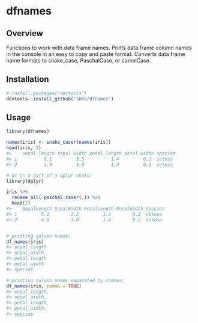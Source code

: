 # dfnames
## Overview
Functions to work with data frame names. Prints data frame column names in the console in an easy to copy and paste format. Converts data frame name formats to snake_case, PaschalCase, or camelCase.

## Installation
``` r
# install.packages("devtools")
devtools::install_github("sbha/dfnames")
```

## Usage
```r
library(dfnames)

names(iris) <- snake_caser(names(iris))
head(iris, 2)
#>    sepal_length sepal_width petal_length petal_width species
#> 1          5.1         3.5          1.4         0.2  setosa
#> 2          4.9         3.0          1.4         0.2  setosa

# or as a part of a dplyr chain:
library(dplyr)

iris %>% 
  rename_all(~paschal_caser(.)) %>% 
  head(2)
#>    SepalLength SepalWidth PetalLength PetalWidth Species
#> 1         5.1        3.5         1.4        0.2  setosa
#> 2         4.9        3.0         1.4        0.2  setosa


# printing column names:
df_names(iris)
#> sepal_length
#> sepal_width
#> petal_length
#> petal_width
#> species

# printing column names separated by commas:
df_names(iris, comma = TRUE)
#> sepal_length,
#> sepal_width,
#> petal_length,
#> petal_width,
#> species

```
